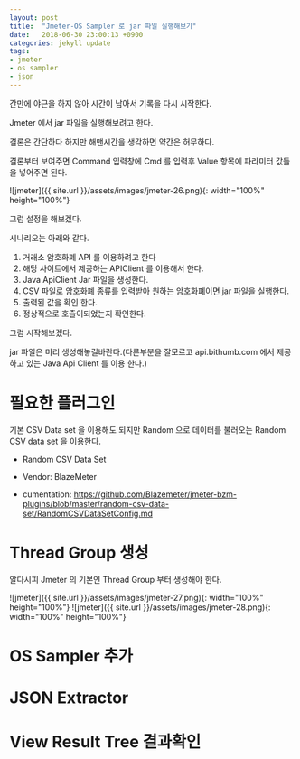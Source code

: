 ```yaml
---
layout: post
title:  "Jmeter-OS Sampler 로 jar 파일 실행해보기"
date:   2018-06-30 23:00:13 +0900
categories: jekyll update
tags:
- jmeter
- os sampler
- json
---
```


간만에 야근을 하지 않아 시간이 남아서 기록을 다시 시작한다.

Jmeter 에서 jar 파일을 실행해보려고 한다.

결론은 간단하다 하지만 해맨시간을 생각하면 약간은 허무하다.

결론부터 보여주면 Command 입력창에 Cmd 를 입력후 Value 항목에 파라미터 값들을 넣어주면 된다.

![jmeter]({{ site.url }}/assets/images/jmeter-26.png){: width="100%" height="100%"}

그럼 설정을 해보겠다.

시나리오는 아래와 같다. 

1. 거래소 암호화폐 API 를 이용하려고 한다 
2. 해당 사이트에서 제공하는 APIClient 를 이용해서 한다.
3. Java ApiClient Jar 파일을 생성한다.
4. CSV 파일로 암호화폐 종류를 입력받아 원하는 암호화폐이면 jar 파일을 실행한다.
5. 출력된 값을 확인 한다.
6. 정상적으로 호출이되었는지 확인한다.

그럼 시작해보겠다.

jar 파일은 미리 생성해놓길바란다.(다른부분을 잘모르고 api.bithumb.com 에서 제공 하고 있는 Java Api Client 를 이용 한다.)

# 필요한 플러그인
기본 CSV Data set 을 이용해도 되지만 Random 으로 데이터를 불러오는 Random CSV data set 을 이용한다.

- Random CSV Data Set

- Vendor: BlazeMeter

- cumentation: https://github.com/Blazemeter/jmeter-bzm-plugins/blob/master/random-csv-data-set/RandomCSVDataSetConfig.md

# Thread Group 생성
알다시피 Jmeter 의 기본인 Thread Group 부터 생성해야 한다.

![jmeter]({{ site.url }}/assets/images/jmeter-27.png){: width="100%" height="100%"}
![jmeter]({{ site.url }}/assets/images/jmeter-28.png){: width="100%" height="100%"}

# OS Sampler 추가

# JSON Extractor

# View Result Tree 결과확인
